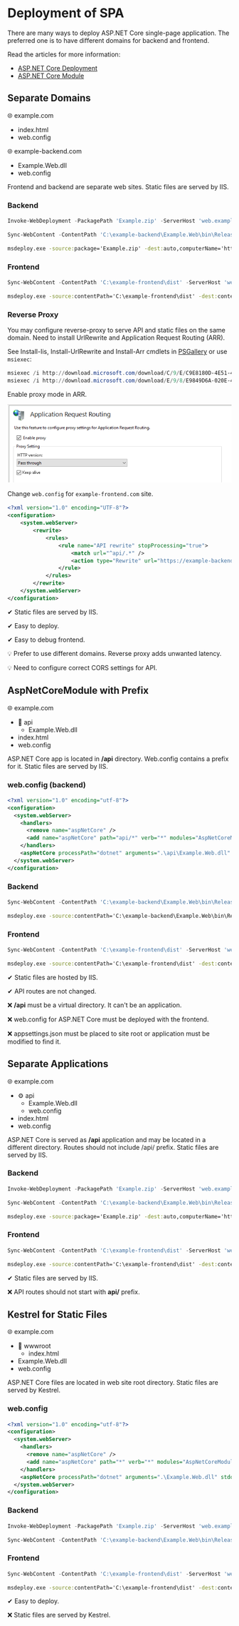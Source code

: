 # Deployment of SPA

There are many ways to deploy ASP.NET Core single-page application. The preferred one is to have different domains for backend and frontend.

Read the articles for more information:

- [ASP.NET Core Deployment](AspNetCoreDeployment.md)
- [ASP.NET Core Module](https://docs.microsoft.com/en-us/aspnet/core/host-and-deploy/aspnet-core-module?view=aspnetcore-2.2)

## Separate Domains

🌐 example.com
- index.html
- web.config

🌐 example-backend.com
- Example.Web.dll
- web.config

Frontend and backend are separate web sites. Static files are served by IIS.

### Backend

```powershell
Invoke-WebDeployment -PackagePath 'Example.zip' -ServerHost 'web.example.com' -SiteName 'example-backend.com' -Application ''
```

```powershell
Sync-WebContent -ContentPath 'C:\example-backend\Example.Web\bin\Release\netcoreapp2.1\publish' -ServerHost 'web.example.com' -SiteName 'example-backend.com' -Application ''
```

```bat
msdeploy.exe -source:package='Example.zip' -dest:auto,computerName='https://web.example.com:8172/msdeploy.axd?site=example-backend.com' -verb:sync -setParam:name='IIS Web Application Name',value='example-backend.com/'
```

### Frontend

```powershell
Sync-WebContent -ContentPath 'C:\example-frontend\dist' -ServerHost 'web.example.com' -SiteName 'example.com' -Application ''
```

```bat
msdeploy.exe -source:contentPath='C:\example-frontend\dist' -dest:contentPath='example.com/',computerName='https://web.example.com:8172/msdeploy.axd?site=example.com' -verb:sync
```

### Reverse Proxy

You may configure reverse-proxy to serve API and static files on the same domain. Need to install UrlRewrite and Application Request Routing (ARR).

See Install-Iis, Install-UrlRewrite and Install-Arr cmdlets in [PSGallery](https://github.com/Saritasa/PSGallery/blob/master/docs/Saritasa.RemoteManagement.md) or use `msiexec`:

```powershell
msiexec /i http://download.microsoft.com/download/C/9/E/C9E8180D-4E51-40A6-A9BF-776990D8BCA9/rewrite_amd64.msi
msiexec /i http://download.microsoft.com/download/E/9/8/E9849D6A-020E-47E4-9FD0-A023E99B54EB/requestRouter_amd64.msi
```

Enable proxy mode in ARR.

![](images/Arr01.png)

Change `web.config` for `example-frontend.com` site.

```xml
<?xml version="1.0" encoding="UTF-8"?>
<configuration>
    <system.webServer>
        <rewrite>
            <rules>
                <rule name="API rewrite" stopProcessing="true">
                    <match url="^api/.*" />
                    <action type="Rewrite" url="https://example-backend.com/{R:0}" />
                </rule>
            </rules>
        </rewrite>
    </system.webServer>
</configuration>
```

✔ Static files are served by IIS.

✔ Easy to deploy.

✔ Easy to debug frontend.

💡 Prefer to use different domains. Reverse proxy adds unwanted latency.

💡 Need to configure correct CORS settings for API.

## AspNetCoreModule with Prefix

🌐 example.com
- 📁 api
  - Example.Web.dll
- index.html
- web.config

ASP.NET Core app is located in **/api** directory. Web.config contains a prefix for it. Static files are served by IIS.

### web.config (backend)

```xml
<?xml version="1.0" encoding="utf-8"?>
<configuration>
  <system.webServer>
    <handlers>
      <remove name="aspNetCore" />
      <add name="aspNetCore" path="api/*" verb="*" modules="AspNetCoreModule" resourceType="Unspecified" />
    </handlers>
    <aspNetCore processPath="dotnet" arguments=".\api\Example.Web.dll" stdoutLogEnabled="false" stdoutLogFile=".\logs\stdout" />
  </system.webServer>
</configuration>
```

### Backend

```powershell
Sync-WebContent -ContentPath 'C:\example-backend\Example.Web\bin\Release\netcoreapp2.1\publish' -ServerHost 'web.example.com' -SiteName 'example.com' -Application 'api'
```

```bat
msdeploy.exe -source:contentPath='C:\example-backend\Example.Web\bin\Release\netcoreapp2.1\publish' -dest:contentPath='example.com/api',computerName='https://web.example.com:8172/msdeploy.axd?site=example.com' -verb:sync
```

### Frontend

```powershell
Sync-WebContent -ContentPath 'C:\example-frontend\dist' -ServerHost 'web.example.com' -SiteName 'example.com' -Application ''
```

```bat
msdeploy.exe -source:contentPath='C:\example-frontend\dist' -dest:contentPath='example.com/',computerName='https://web.example.com:8172/msdeploy.axd?site=example.com' -verb:sync
```

✔ Static files are hosted by IIS.

✔ API routes are not changed.

❌ **/api** must be a virtual directory. It can't be an application.

❌ web.config for ASP.NET Core must be deployed with the frontend.

❌ appsettings.json must be placed to site root or application must be modified to find it.

## Separate Applications

🌐 example.com
- ⚙ api
    - Example.Web.dll
    - web.config
- index.html
- web.config

ASP.NET Core is served as **/api** application and may be located in a different directory. Routes should not include /api/ prefix. Static files are served by IIS.

### Backend

```powershell
Invoke-WebDeployment -PackagePath 'Example.zip' -ServerHost 'web.example.com' -SiteName 'example.com' -Application 'api'
```

```powershell
Sync-WebContent -ContentPath 'C:\example-backend\Example.Web\bin\Release\netcoreapp2.1\publish' -ServerHost 'web.example.com' -SiteName 'example.com' -Application 'api'
```

```bat
msdeploy.exe -source:package='Example.zip' -dest:auto,computerName='https://web.example.com:8172/msdeploy.axd?site=example.com' -verb:sync -setParam:name='IIS Web Application Name',value='example.com/api'
```

### Frontend

```powershell
Sync-WebContent -ContentPath 'C:\example-frontend\dist' -ServerHost 'web.example.com' -SiteName 'example.com' -Application '' -MSDeployParams @('-skip:Directory=api')
```

```bat
msdeploy.exe -source:contentPath='C:\example-frontend\dist' -dest:contentPath='example.com/',computerName='https://web.example.com:8172/msdeploy.axd?site=example.com' -verb:sync -skip:Directory=api
```

✔ Static files are served by IIS.

❌ API routes should not start with **api/** prefix.

## Kestrel for Static Files

🌐 example.com
- 📁 wwwroot
  - index.html
- Example.Web.dll
- web.config

ASP.NET Core files are located in web site root directory. Static files are served by Kestrel.

### web.config

```xml
<?xml version="1.0" encoding="utf-8"?>
<configuration>
  <system.webServer>
    <handlers>
      <remove name="aspNetCore" />
      <add name="aspNetCore" path="*" verb="*" modules="AspNetCoreModule" resourceType="Unspecified" />
    </handlers>
    <aspNetCore processPath="dotnet" arguments=".\Example.Web.dll" stdoutLogEnabled="false" stdoutLogFile=".\logs\stdout" />
  </system.webServer>
</configuration>
```

### Backend

```powershell
Invoke-WebDeployment -PackagePath 'Example.zip' -ServerHost 'web.example.com' -SiteName 'example.com' -Application '' -MSDeployParams @('-skip:Directory=wwwroot')
```

```powershell
Sync-WebContent -ContentPath 'C:\example-backend\Example.Web\bin\Release\netcoreapp2.1\publish' -ServerHost 'web.example.com' -SiteName 'example.com' -Application '' -MSDeployParams @('-skip:Directory=wwwroot')
```

### Frontend

```powershell
Sync-WebContent -ContentPath 'C:\example-frontend\dist' -ServerHost 'web.example.com' -SiteName 'example.com' -Application 'wwwroot'
```

```bat
msdeploy.exe -source:contentPath='C:\example-frontend\dist' -dest:contentPath='example.com/wwwroot',computerName='https://web.example.com:8172/msdeploy.axd?site=example.com' -verb:sync
```

✔ Easy to deploy.

❌ Static files are served by Kestrel.
